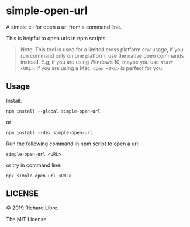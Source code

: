 # simple-open-url

A simple cli for open a url from a command line.

This is helpful to open urls in npm scripts.

> Note:
> This tool is used for a limited cross platform env usage,
> if you run command only on one platform, use the native
> open commands instead.
> E.g, if you are using Windows 10, maybe you use `start <URL>`.
> If you are using a Mac, `open <URL>` is perfect for you. 

## Usage

Install:

```
npm install --global simple-open-url
```

or

```
npm install --dev simple-open-url
```

Run the following command in npm script to open a url:

```
simple-open-url <URL>
```

or try in command line:

```
npx simple-open-url <URL>
```

## LICENSE

© 2019 Richard Libre. 

The MIT License.
